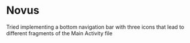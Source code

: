 # Novus
Tried implementing a bottom navigation bar with three icons that lead to different fragments of the Main Activity file
